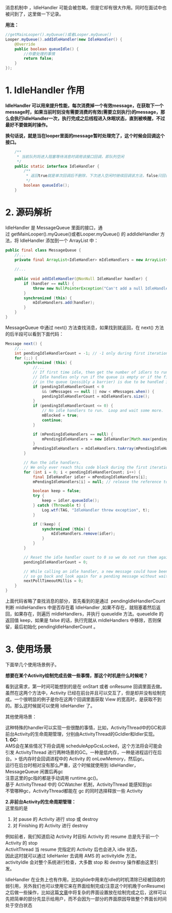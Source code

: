 消息机制中 ，IdleHandler 可能会被忽略，但是它却有很大作用。同时在面试中也被问到了，这里做一下记录。


**用法：**

```java
//getMainLooper().myQueue()或者Looper.myQueue()
Looper.myQueue().addIdleHandler(new IdleHandler() {  
    @Override  
    public boolean queueIdle() {  
        //你要处理的事情
        return false;    
    }  
});
```

# 1. IdleHandler 作用
 **IdleHandler 可以用来提升性能，每次消费掉一个有效message，在获取下一个message时，如果当前时刻没有需要消费的有效(需要立刻执行)的message，那么会执行IdleHandler一次，执行完成之后线程进入休眠状态，直到被唤醒，不过最好不要做耗时操作。**


**换句话说，就是当在looper里面的message暂时处理完了，这个时候会回调这个接口。**

```java
    /**
     * 当前队列将进入阻塞等待消息时调用该接口回调，即队列空闲
     */
    public static interface IdleHandler {
        /**
         * 返回true就是单次回调后不删除，下次进入空闲时继续回调该方法，false只回调单次
         */
        boolean queueIdle();
    }
```

# 2. 源码解析
IdleHandler 是 MessageQueue 里面的接口，通过 getMainLooper().myQueue()或者Looper.myQueue() 的 addIdleHandler 方法，将 IdleHandler 添加到一个 ArrayList 中：


```java
public final class MessageQueue {
    //...
    private final ArrayList<IdleHandler> mIdleHandlers = new ArrayList<IdleHandler>();
	
    //...
        
    public void addIdleHandler(@NonNull IdleHandler handler) {
        if (handler == null) {
            throw new NullPointerException("Can't add a null IdleHandler");
        }
        synchronized (this) {
            mIdleHandlers.add(handler);
        }
    }
}
```

MessageQueue 中通过 next() 方法查找消息，如果找到就返回，在 next() 方法的后半段可以看到下面代码：

```java
Message next() {
    //...
    int pendingIdleHandlerCount = -1; // -1 only during first iteration
    for (;;) {
        synchronized (this) {
            //...
            // If first time idle, then get the number of idlers to run.
            // Idle handles only run if the queue is empty or if the first message
            // in the queue (possibly a barrier) is due to be handled in the future.
            if (pendingIdleHandlerCount < 0
                && (mMessages == null || now < mMessages.when)) {
                pendingIdleHandlerCount = mIdleHandlers.size();
            }
            if (pendingIdleHandlerCount <= 0) {
                // No idle handlers to run.  Loop and wait some more.
                mBlocked = true;
                continue;
            }

            if (mPendingIdleHandlers == null) {
                mPendingIdleHandlers = new IdleHandler[Math.max(pendingIdleHandlerCount, 4)];
            }
            mPendingIdleHandlers = mIdleHandlers.toArray(mPendingIdleHandlers);
        }

        // Run the idle handlers.
        // We only ever reach this code block during the first iteration.
        for (int i = 0; i < pendingIdleHandlerCount; i++) {
            final IdleHandler idler = mPendingIdleHandlers[i];
            mPendingIdleHandlers[i] = null; // release the reference to the handler

            boolean keep = false;
            try {
                keep = idler.queueIdle();
            } catch (Throwable t) {
                Log.wtf(TAG, "IdleHandler threw exception", t);
            }

            if (!keep) {
                synchronized (this) {
                    mIdleHandlers.remove(idler);
                }
            }
        }

        // Reset the idle handler count to 0 so we do not run them again.
        pendingIdleHandlerCount = 0;

        // While calling an idle handler, a new message could have been delivered
        // so go back and look again for a pending message without waiting.
        nextPollTimeoutMillis = 0;
    }
}
```

上面代码省略了查找消息的部分，首先看到的是通过  pendingIdleHandlerCount 判断 mIdleHandlers 中是否存在着 IdleHandler ,如果不存在，就阻塞着然后返回，如果存在，则遍历 mIdleHandlers，并执行 queueIdle 方法。queueIdle 的返回值 keep，如果是 false 的话，执行完就从 mIdleHandlers 中移除，否则保留，最后初始化 pendingIdleHandlerCount 。

# 3. 使用场景
下面举几个使用场景例子。

**想要在某个Activity绘制完成去做一些事情，那这个时机是什么时候呢？**

看到这需求，第一时间可能想到的是在 onStart 或者 onResume 回调里面去做。虽然在这两个方法中，Activity 已经在前台并且可以交互了，但是却并没有绘制完成。一个很明显的例子是你在这两个回调里面获取 View 的宽高时，是获取不到的。那么这时候就可以使用 IdleHandler 了。


其他使用场景：  

 这种特殊的handler可以实现一些很酷的事情，比如，ActivityThread中的GC和非前台Activity的生命周期管理，分别由ActivityThread的GcIdler和Idler实现。  
 **1. GC:**  
AMS会在某些情况下将会调用 scheduleAppGcsLocked，这个方法将会可能会引发 ActivityThread 进行两种场景的GC。一种是低内存，一种是进程运行在后台。> 低内存时会回调进程中的 Activity 的 onLowMemory，然后gc。  
运行在后台时相对没有那么严重，这个时候就使用到 IdleHandler，MessageQueue 闲置后再gc  
注意这里的gc指的都是手动调用 runtime.gc()。  
基于 ActivityThread 中的 GCWatcher 机制，ActivityThread 能感知到gc    
不管哪种gc，ActivityThread都能在 gc 的同时选择释放一些 Activity

**2.非前台Activity的生命周期管理：**  
这里指的是  
1. 对 pause 的 Activity 进行 stop 或 destroy
2. 对 Finishing 的 Activity 进行 destroy

例如前者，我们知道启动 Activity 时目标 Activity 的 resume 总是先于前一个 Activity 的 stop  
ActivitThread 当 resume 完指定的 Activity 后也会进入 idle 状态，  
因此这时就可以通过 IdleHanler 去调用 AMS 的 activityIdle 方法，  
activityIdle 会对整个系统进行检查，大多数 stop 和 destroy 操作都由这里引发。  

IdleHandler 在业务上也有作用，比如glide中用来在idle的时机清除已经被回收的弱引用，另外我们也可以使用它来在界面绘制完成(注意这个时机晚于onResume)之后做一些操作，比如这篇[文章](https://blog.csdn.net/tencent_bugly/article/details/78395717)中将复杂的界面设置放在绘制完成之后，这样可以先把简单的部分先显示给用户，而不会因为一部分的界面原因导致整个界面长时间处于空白状态

